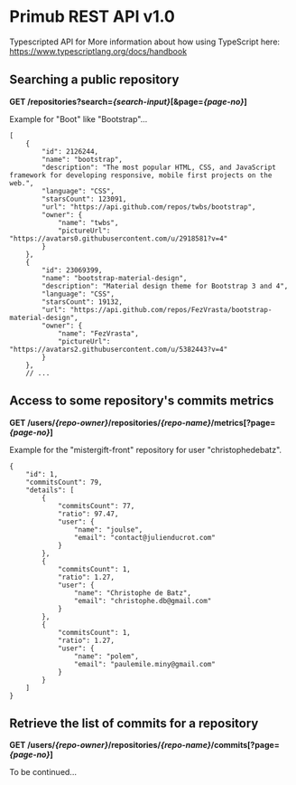 # Primub REST API v1.0
Typescripted API for
More information about how using TypeScript here: https://www.typescriptlang.org/docs/handbook

## Searching a public repository
**GET /repositories?search=*{search-input}*[&page=*{page-no}*]**

Example for "Boot" like "Bootstrap"...
```
[
    {
        "id": 2126244,
        "name": "bootstrap",
        "description": "The most popular HTML, CSS, and JavaScript framework for developing responsive, mobile first projects on the web.",
        "language": "CSS",
        "starsCount": 123091,
        "url": "https://api.github.com/repos/twbs/bootstrap",
        "owner": {
            "name": "twbs",
            "pictureUrl": "https://avatars0.githubusercontent.com/u/2918581?v=4"
        }
    },
    {
        "id": 23069399,
        "name": "bootstrap-material-design",
        "description": "Material design theme for Bootstrap 3 and 4",
        "language": "CSS",
        "starsCount": 19132,
        "url": "https://api.github.com/repos/FezVrasta/bootstrap-material-design",
        "owner": {
            "name": "FezVrasta",
            "pictureUrl": "https://avatars2.githubusercontent.com/u/5382443?v=4"
        }
    },
    // ...
```

## Access to some repository's commits metrics
**GET /users/*{repo-owner}*/repositories/*{repo-name}*/metrics[?page=*{page-no}*]**

Example for the "mistergift-front" repository for user "christophedebatz".
```
{
    "id": 1,
    "commitsCount": 79,
    "details": [
        {
            "commitsCount": 77,
            "ratio": 97.47,
            "user": {
                "name": "joulse",
                "email": "contact@julienducrot.com"
            }
        },
        {
            "commitsCount": 1,
            "ratio": 1.27,
            "user": {
                "name": "Christophe de Batz",
                "email": "christophe.db@gmail.com"
            }
        },
        {
            "commitsCount": 1,
            "ratio": 1.27,
            "user": {
                "name": "polem",
                "email": "paulemile.miny@gmail.com"
            }
        }
    ]
}
```

## Retrieve the list of commits for a repository
**GET /users/*{repo-owner}*/repositories/*{repo-name}*/commits[?page=*{page-no}*]**

To be continued...
